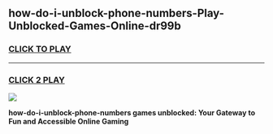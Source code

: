 
## how-do-i-unblock-phone-numbers-Play-Unblocked-Games-Online-dr99b
<h3>
<a href="https://premium76.site?title=how-do-i-unblock-phone-numbers&ref=25A">CLICK TO PLAY</a></h3>
<hr>

<h3>
<a href="https://premium76.site?title=how-do-i-unblock-phone-numbers&ref=25A">CLICK 2 PLAY</a>
  
</h3>

<a href="https://premium76.site?title=how-do-i-unblock-phone-numbers&ref=25A"><img src="https://clearcache.store/games.png"></a>


**how-do-i-unblock-phone-numbers games unblocked: Your Gateway to Fun and Accessible Online Gaming**
